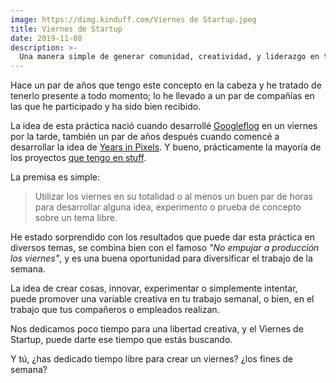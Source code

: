 ```yaml
---
image: https://dimg.kinduff.com/Viernes de Startup.jpeg
title: Viernes de Startup
date: 2019-11-08
description: >-
  Una manera simple de generar comunidad, creatividad, y liderazgo en tu empresa.
---
```

Hace un par de años que tengo este concepto en la cabeza y he tratado de tenerlo presente a todo momento; lo he llevado a un par de compañías en las que he participado y ha sido bien recibido.

La idea de esta práctica nació cuando desarrollé [Googleflog](https://kinduff.com/blog/2016-08-14-googleflog-the-parody-that-turned-great) en un viernes por la tarde, también un par de años después cuando comencé a desarrollar la idea de [Years in Pixels](https://year-in-pixels.glitch.me/). Y bueno, prácticamente la mayoría de los proyectos [que tengo en stuff](https://kinduff.com/stuff).

La premisa es simple:

> Utilizar los viernes en su totalidad o al menos un buen par de horas para desarrollar alguna idea, experimento o prueba de concepto sobre un tema libre.

He estado sorprendido con los resultados que puede dar esta práctica en diversos temas, se combina bien con el famoso _"No empujar a producción los viernes"_, y es una buena oportunidad para diversificar el trabajo de la semana.

La idea de crear cosas, innovar, experimentar o simplemente intentar, puede promover una variable creativa en tu trabajo semanal, o bien, en el trabajo que tus compañeros o empleados realizan.

Nos dedicamos poco tiempo para una libertad creativa, y el Viernes de Startup, puede darte ese tiempo que estás buscando.

Y tú, ¿has dedicado tiempo libre para crear un viernes? ¿los fines de semana?
